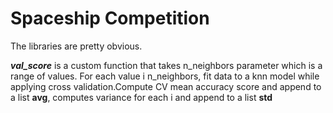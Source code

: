 # Spaceship Competition
The libraries are pretty obvious.

_**val_score**_ is a custom function that takes n_neighbors parameter which is a range of values. For each value i n_neighbors, fit data to a knn model while applying cross validation.Compute CV mean accuracy score and append to a list **avg**, computes variance for each i and append to a list **std**  
